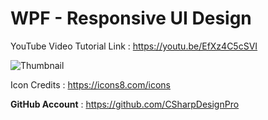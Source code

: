 # WPF - Responsive UI Design



YouTube Video Tutorial Link : https://youtu.be/EfXz4C5cSVI


![Thumbnail](https://user-images.githubusercontent.com/55704859/151199355-db93a22d-2dd7-475e-8967-0468ab1e5860.png)



Icon Credits : https://icons8.com/icons

<b>GitHub Account</b> : https://github.com/CSharpDesignPro
